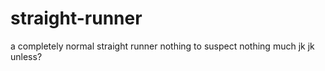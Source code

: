 # straight-runner
a completely normal straight runner nothing to suspect nothing much jk jk unless?
